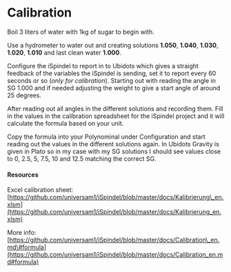 # Calibration

Boil 3 liters of water with 1kg of sugar to begin with.  
  
Use a hydrometer to water out and creating solutions **1.050**, **1.040**, **1.030**, **1.020**, **1.010** and last clean water **1.000**.  
  
Configure the iSpindel to report in to Ubidots which gives a straight feedback of the variables the iSpindel is sending, set it to report every 60 seconds or so \(_only for calibration_\). Starting out with reading the angle in SG 1.000 and if needed adjusting the weight to give a start angle of around 25 degrees.  
  
After reading out all angles in the different solutions and recording them. Fill in the values in the calibration spreadsheet for the iSpindel project and it will calculate the formula based on your unit.   
  
Copy the formula into your Polynominal under Configuration and start reading out the values in the different solutions again. In Ubidots Gravity is given in Plato so in my case with my SG solutions I should see values close to 0, 2.5, 5, 7.5, 10 and 12.5 matching the correct SG.

#### Resources

Excel calibration sheet: [https://github.com/universam1/iSpindel/blob/master/docs/Kalibrierung\_en.xlsm](https://github.com/universam1/iSpindel/blob/master/docs/Kalibrierung_en.xlsm)

More info: [https://github.com/universam1/iSpindel/blob/master/docs/Calibration\_en.md\#formula](https://github.com/universam1/iSpindel/blob/master/docs/Calibration_en.md#formula)  
  


